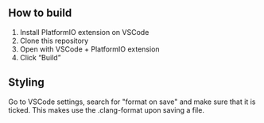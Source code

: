 ## How to build

1. Install PlatformIO extension on VSCode
2. Clone this repository
3. Open with VSCode + PlatformIO extension
4. Click “Build”

## Styling

Go to VSCode settings, search for "format on save" and make sure that it is ticked.
This makes use the .clang-format upon saving a file.